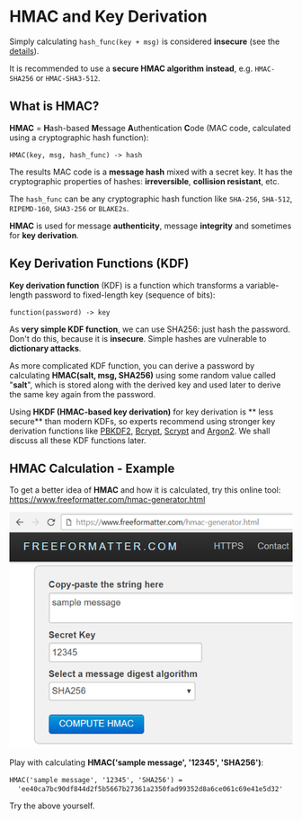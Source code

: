 # HMAC and Key Derivation

Simply calculating ```hash_func(key + msg)``` is considered **insecure** (see the [details](https://en.wikipedia.org/wiki/HMAC#Design_principles)).

It is recommended to use a **secure HMAC algorithm instead**, e.g. `HMAC-SHA256` or `HMAC-SHA3-512`.

## What is HMAC?

**HMAC** = **H**ash-based **M**essage **A**uthentication **C**ode (MAC code, calculated using a cryptographic hash function):
```
HMAC(key, msg, hash_func) -> hash
```
The results MAC code is a **message hash** mixed with a secret key. It has the cryptographic properties of hashes: **irreversible**, **collision resistant**, etc.

The `hash_func` can be any cryptographic hash function like `SHA-256`, `SHA-512`, `RIPEMD-160`, `SHA3-256` or `BLAKE2s`.

**HMAC** is used for message **authenticity**, message **integrity** and sometimes for **key derivation**.

## Key Derivation Functions (KDF)

**Key derivation function** (KDF) is a function which transforms a variable-length password to fixed-length key (sequence of bits):
```
function(password) -> key
```
As **very simple KDF function**, we can use SHA256: just hash the password. Don't do this, because it is **insecure**. Simple hashes are vulnerable to **dictionary attacks**.

As more complicated KDF function, you can derive a password by calculating **HMAC(salt, msg, SHA256)** using some random value called "**salt**", which is stored along with the derived key and used later to derive the same key again from the password.

Using **HKDF (HMAC-based key derivation)** for key derivation is ** less secure** than modern KDFs, so experts recommend using stronger key derivation functions like [PBKDF2](https://en.wikipedia.org/wiki/PBKDF2), [Bcrypt](https://en.wikipedia.org/wiki/Bcrypt), [Scrypt](https://en.wikipedia.org/wiki/Scrypt) and [Argon2](https://en.wikipedia.org/wiki/Argon2). We shall discuss all these KDF functions later.

## HMAC Calculation - Example

To get a better idea of **HMAC** and how it is calculated, try this online tool: https://www.freeformatter.com/hmac-generator.html 

![](/assets/HMAC-online.png)

Play with calculating **HMAC('sample message', '12345', 'SHA256')**:
```
HMAC('sample message', '12345', 'SHA256') =
  'ee40ca7bc90df844d2f5b5667b27361a2350fad99352d8a6ce061c69e41e5d32'
```
Try the above yourself.